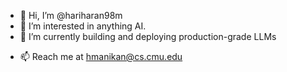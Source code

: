 - 👋 Hi, I’m @hariharan98m
- 👀 I’m interested in anything AI.
- 🌱 I’m currently building and deploying production-grade LLMs
<!-- - 💞️ I’m looking to collaborate on  -->
- 📫 Reach me at hmanikan@cs.cmu.edu

<!---
hariharan98m/hariharan98m is a ✨ special ✨ repository because its `README.md` (this file) appears on your GitHub profile.
You can click the Preview link to take a look at your changes.
--->
